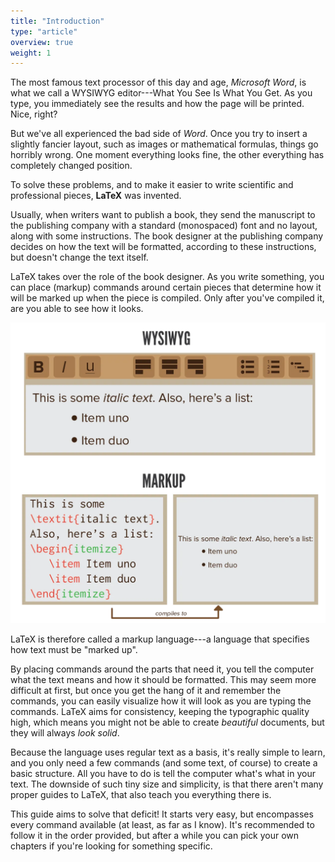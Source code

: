 ```yaml
---
title: "Introduction"
type: "article"
overview: true
weight: 1
---
```


The most famous text processor of this day and age, *Microsoft Word*, is what we call a WYSIWYG editor---What You See Is What You Get. As you type, you immediately see the results and how the page will be printed. Nice, right?

But we've all experienced the bad side of *Word*. Once you try to insert a slightly fancier layout, such as images or mathematical formulas, things go horribly wrong. One moment everything looks fine, the other everything has completely changed position.

To solve these problems, and to make it easier to write scientific and professional pieces, **LaTeX** was invented.

Usually, when writers want to publish a book, they send the manuscript to the publishing company with a standard (monospaced) font and no layout, along with some instructions. The book designer at the publishing company decides on how the text will be formatted, according to these instructions, but doesn't change the text itself.

LaTeX takes over the role of the book designer. As you write something, you can place (markup) commands around certain pieces that determine how it will be marked up when the piece is compiled. Only after you've compiled it, are you able to see how it looks.

![Comparing traditional word editing software and markup languages like LaTeX](LATEXvsWYSIWYG.webp)

LaTeX is therefore called a markup language---a language that specifies how text must be "marked up".

By placing commands around the parts that need it, you tell the computer what the text means and how it should be formatted. This may seem more difficult at first, but once you get the hang of it and remember the commands, you can easily visualize how it will look as you are typing the commands. LaTeX aims for consistency, keeping the typographic quality high, which means you might not be able to create _beautiful_ documents, but they will always _look solid_.

Because the language uses regular text as a basis, it's really simple to learn, and you only need a few commands (and some text, of course) to create a basic structure. All you have to do is tell the computer what's what in your text. The downside of such tiny size and simplicity, is that there aren't many proper guides to LaTeX, that also teach you everything there is.

This guide aims to solve that deficit! It starts very easy, but encompasses every command available (at least, as far as I know). It's recommended to follow it in the order provided, but after a while you can pick your own chapters if you're looking for something specific.